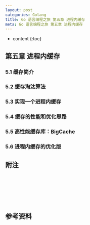 ```yaml
---
layout: post
categories: Golang
title: Go 语言编程之旅 第五章 进程内缓存
meta: Go 语言编程之旅 第五章 进程内缓存
---
```

* content
{:toc}

## 第五章 进程内缓存

### 5.1 缓存简介


### 5.2 缓存淘汰算法


### 5.3 实现一个进程内缓存


### 5.4 缓存的性能和优化思路


### 5.5 高性能缓存库：BigCache


### 5.6 进程内缓存的优化版



## 附注




<br/><br/><br/><br/><br/>
## 参考资料


